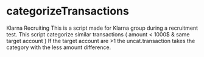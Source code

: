 # categorizeTransactions
Klarna Recruiting
This is a script made for Klarna group during a recruitment test.
This script categorize similar transactions ( amount < 1000$ & same target account )
If the target account are >1 the uncat.transaction takes the category with the less amount difference.

